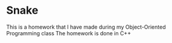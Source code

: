 # Snake
This is a homework that I have made during my Object-Oriented Programming class
The homework is done in C++

